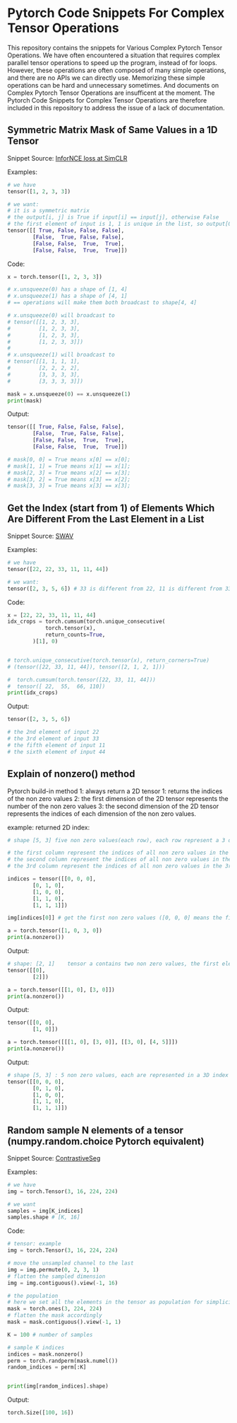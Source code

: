 # Pytorch Code Snippets For Complex Tensor Operations

This repository contains the snippets for Various Complex Pytorch Tensor Operations.
We have often encountered a situation that requires complex parallel tensor operations to speed up the program, instead of for loops.
However, these operations are often composed of many simple operations, and there are no APIs we can directly use.
Memorizing these simple operations can be hard and unnecessary sometimes.
And documents on Complex Pytorch Tensor Operations are insufficent at the moment.
The Pytorch Code Snippets for Complex Tensor Operations are therefore included in this repository to address the issue of a lack of documentation.


## Symmetric Matrix Mask of Same Values in a 1D Tensor
Snippet Source: [InforNCE loss at SimCLR](https://github.com/sthalles/SimCLR/blob/1848fc934ad844ae630e6c452300433fe99acfd9/simclr.py#L26)

Examples:
```python
# we have
tensor([1, 2, 3, 3])

# we want:
# it is a symmetric matrix
# the output[i, j] is True if input[i] == input[j], otherwise False
# the first element of input is 1, 1 is unique in the list, so output[0, 0] is True
tensor([[ True, False, False, False],
        [False,  True, False, False],
        [False, False,  True,  True],
        [False, False,  True,  True]])
```

Code:
```python
x = torch.tensor([1, 2, 3, 3])

# x.unsqueeze(0) has a shape of [1, 4]
# x.unsqueeze(1) has a shape of [4, 1]
# == operations will make them both broadcast to shape[4, 4]

# x.unsqueeze(0) will broadcast to
# tensor([[1, 2, 3, 3],
#         [1, 2, 3, 3],
#         [1, 2, 3, 3],
#         [1, 2, 3, 3]])
#
# x.unsqueeze(1) will broadcast to
# tensor([[1, 1, 1, 1],
#         [2, 2, 2, 2],
#         [3, 3, 3, 3],
#         [3, 3, 3, 3]])

mask = x.unsqueeze(0) == x.unsqueeze(1)
print(mask)
```
Output:
```python
tensor([[ True, False, False, False],
        [False,  True, False, False],
        [False, False,  True,  True],
        [False, False,  True,  True]])

# mask[0, 0] = True means x[0] == x[0];
# mask[1, 1] = True means x[1] == x[1];
# mask[2, 3] = True means x[2] == x[3];
# mask[3, 2] = True means x[3] == x[2];
# mask[3, 3] = True means x[3] == x[3];
```


## Get the Index (start from 1) of Elements Which Are Different From the Last Element in a List
Snippet Source: [SWAV](https://github.com/facebookresearch/swav/blob/5e073db0cc69dea22aa75e92bfdd75011e888f28/src/resnet50.py#L308)

Examples:
```python
# we have
tensor([22, 22, 33, 11, 11, 44])

# we want:
tensor([2, 3, 5, 6]) # 33 is different from 22, 11 is different from 33, 44 is different from 11
```

Code:
```python
x = [22, 22, 33, 11, 11, 44]
idx_crops = torch.cumsum(torch.unique_consecutive(
            torch.tensor(x),
            return_counts=True,
        )[1], 0)


# torch.unique_consecutive(torch.tensor(x), return_corners=True)
# (tensor([22, 33, 11, 44]), tensor([2, 1, 2, 1]))

#  torch.cumsum(torch.tensor([22, 33, 11, 44]))
#  tensor([ 22,  55,  66, 110])
print(idx_crops)
```
Output:
```python
tensor([2, 3, 5, 6])

# the 2nd element of input 22
# the 3rd element of input 33
# the fifth element of input 11
# the sixth element of input 44

```
## Explain of nonzero() method

Pytorch build-in method
1: always return a 2D tensor
1: returns the indices of the non zero values
2: the first dimension of the 2D tensor represents the number of the non zero values
3: the second dimension of the 2D tensor represents the indices of each dimension of the non zero values.

example:
returned 2D index:
```python
# shape [5, 3] five non zero values(each row), each row represent a 3 dimension index of a non zero value

# the first column represent the indices of all non zero values in the first dimension
# the second column represent the indices of all non zero values in the second dimension
# the 3rd column represent the indices of all non zero values in the 3rd dimension

indices = tensor([[0, 0, 0],
        [0, 1, 0],
        [1, 0, 0],
        [1, 1, 0],
        [1, 1, 1]])

img[indices[0]] # get the first non zero values ([0, 0, 0] means the first non zero value is in the 0th of first dim, 0th of the 2nd dim, 0th of the 3rd dim)
```

```python
a = torch.tensor([1, 0, 3, 0])
print(a.nonzero())
```

Output:
```python
# shape: [2, 1]    tensor a contains two non zero values, the first element is at
tensor([[0],
        [2]])
```

```python
a = torch.tensor([[1, 0], [3, 0]])
print(a.nonzero())
```

Output:
```python
tensor([[0, 0],
        [1, 0]])
```

```python
a = torch.tensor([[[1, 0], [3, 0]], [[3, 0], [4, 5]]])
print(a.nonzero())
```

Output:
```python
# shape [5, 3] : 5 non zero values, each are represented in a 3D index
tensor([[0, 0, 0],
        [0, 1, 0],
        [1, 0, 0],
        [1, 1, 0],
        [1, 1, 1]])
```




## Random sample N elements of a tensor (numpy.random.choice Pytorch equivalent)
Snippet Source: [ContrastiveSeg](https://github.com/tfzhou/ContrastiveSeg/blob/2ab84d8ec679adc7f7be1853c8684b44bf899273/lib/loss/loss_contrast_mem.py#L30)

Examples:
```python
# we have
img = torch.Tensor(3, 16, 224, 224)

# we want
samples = img[K_indices]
samples.shape # [K, 16]
```


Code:
```python
# tensor: example
img = torch.Tensor(3, 16, 224, 224)

# move the unsampled channel to the last
img = img.permute(0, 2, 3, 1)
# flatten the sampled dimension
img = img.contiguous().view(-1, 16)

# the population
# here we set all the elements in the tensor as population for simplicity
mask = torch.ones(3, 224, 224)
# flatten the mask accordingly
mask = mask.contiguous().view(-1, 1)

K = 100 # number of samples

# sample K indices
indices = mask.nonzero()
perm = torch.randperm(mask.numel())
random_indices = perm[:K]


print(img[random_indices].shape)

```

Output:
```python
torch.Size([100, 16])
```
